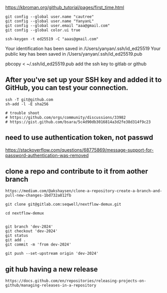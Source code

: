 https://kbroman.org/github_tutorial/pages/first_time.html

```
git config --global user.name "cautree"
git config --global user.name "YanyanL"
git config --global user.email "aaa@gmail.com"
git config --global color.ui true

ssh-keygen -t ed25519 -C "aaas@gmail.com"

```


Your identification has been saved in /Users/yanyan/.ssh/id_ed25519
Your public key has been saved in /Users/yanyan/.ssh/id_ed25519.pub

pbcopy < ~/.ssh/id_ed25519.pub
add the ssh key to gitlab or github

## After you've set up your SSH key and added it to GitHub, you can test your connection.
```
ssh -T git@github.com
sh-add -l -E sha256

# trouble shoot
# https://github.com/orgs/community/discussions/33982
# https://gist.github.com/bsara/5c4d90db3016814a3d2fe38d314f9c23

```

## need to use authentication token, not passwd
https://stackoverflow.com/questions/68775869/message-support-for-password-authentication-was-removed


## clone a repo and contribute to it from aother branch
```
https://medium.com/@akshaysen/clone-a-repository-create-a-branch-and-pull-new-changes-1bd732a812fb

git clone git@gitlab.com:seqwell/nextflow-demux.git

cd nextflow-demux


git branch 'dev-2024'
git checkout 'dev-2024'
git status
git add .
git commit -m 'from dev-2024'

git push --set-upstream origin 'dev-2024'

```


## git hub having a new release
```
https://docs.github.com/en/repositories/releasing-projects-on-github/managing-releases-in-a-repository

```
